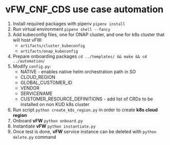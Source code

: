 # vFW_CNF_CDS use case automation

1. Install required packages with pipenv `pipenv install`
2. Run virtual environment `pipenv shell --fancy`
3. Add kubeconfig files, one for ONAP cluster, and one for k8s cluster that will host vFW:
   - `artifacts/cluster_kubeconfig`
   - `artifacts/onap_kubeconfig`
4. Prepare onboarding packages `cd ../templates/ && make && cd ../automation/`
5. Modify `config.py`:
   - NATIVE - enables native helm orchestration path in SO
   - CLOUD_REGION
   - GLOBAL_CUSTOMER_ID
   - VENDOR
   - SERVICENAME
   - CUSTOMER_RESOURCE_DEFINITIONS - add list of CRDs to be installed on non KUD k8s cluster
6. Run script `python create_k8s_region.py` in order to create **k8s cloud region**
7. Onboard **vFW** `python onboard.py`
8. Instantiate **vFW** `python instantiate.py`
9. Once test is done, **vFW** service instance can be deleted with `python delete.py` command
